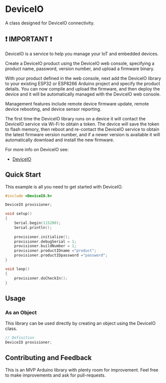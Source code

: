 # DeviceIO

A class designed for DeviceIO connectivity.

## :exclamation: IMPORTANT :exclamation:

DeviceIO is a service to help you manage your IoT and embedded devices.

Create a DeviceIO product using the DeviceIO web console, specifying a product name, password, version number, and upload a firmware binary.

With your product defined in the web console, next add the DeviceIO library to your existing ESP32 or ESP8266 Arduino project and specify the product details. You can now compile and upload the firmware, and then deploy the device and it will be automatically managed with the DeviceIO web console.

Management features include remote device firmware update, remote device rebooting, and device sensor reporting.

The first time the DeviceIO library runs on a device it will contact the DeviceIO service via Wi-Fi to obtain a token. The device will save the token to flash memory, then reboot and re-contact the DeviceIO service to obtain the latest firmware version number, and if a newer version is available it will automatically download and install the new firmware. 

For more info on DeviceIO see:
- [DeviceIO](https://deviceio.goodprototyping.com/)

## Quick Start

This example is all you need to get started with DeviceIO.

``` c++
#include <DeviceIO.h>

DeviceIO provisioner;

void setup()
{
    Serial.begin(115200);
    Serial.println();
	
	provisioner.initialize();
	provisioner.debugSerial = 1;
	provisioner.buildNumber = 1;
	provisioner.productIDname ="product";
	provisioner.productIDpassword ="password";
}

void loop() 
{
	provisioner.doCheckIn();
}
```

## Usage

### As an Object

This library can be used directly by creating an object using the DeviceIO class.

``` c++
// Definition
DeviceIO provisioner;
```

## Contributing and Feedback

This is an MVP Arduino library with plenty room for improvement. Feel free to make improvements and ask for pull-requests.
